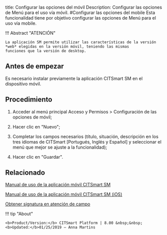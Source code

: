 title: Configurar las opciones del móvil
Description: Configurar las opciones de Menú para el uso vía móvil.
#Configurar las opciones del mobile
Esta funcionalidad tiene por objetivo configurar las opciones de Menú para el uso vía mobile.

!!! Abstract "ATENCIÓN"

    La aplicación SM permite utilizar las características de la versión *web* elegidas en la versión móvil, teniendo las mismas             funciones que la versión de desktop.

Antes de empezar
--------------------

Es necesario instalar previamente la aplicación CITSmart SM en el
dispositivo móvil.

Procedimiento
-----------------

1.  Acceder al menú principal Acceso y Permisos \> Configuración de las opciones
    de móvil;

2.  Hacer clic en "Nuevo";

3.  Completar los campos necesarios (título, situación, descripción en los tres
    idiomas de CITSmart [Portugués, Inglés y Español] y seleccionar el menú que
    mejor se ajuste a la funcionalidad);

4.  Hacer clic en "Guardar".


Relacionado
-----------

[Manual de uso de la aplicación móvil CITSmart SM ](/es-es/citsmart-esp-8/additional-features/mobile-and-field-service/apps/citsmart-app-android.html)

[Manual de uso de la aplicación móvil CITSmart SM (iOS)](/es-es/citsmart-esp-8/additional-features/mobile-and-field-service/apps/citsmart-app-ios.html)

[Obtener signatura en atención de campo](/es-es/citsmart-esp-8/additional-features/mobile-and-field-service/use/get-signature-in-attendance.html)


!!! tip "About"

    <b>Product/Version:</b> CITSmart Platform | 8.00 &nbsp;&nbsp;
    <b>Updated:</b>01/25/2019 – Anna Martins
